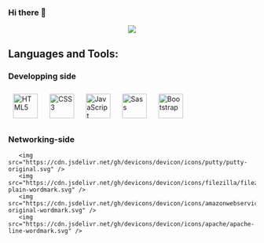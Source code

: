 ### Hi there 👋


<div id="header" align="center">
          <a>
           <img src="https://img.shields.io/twitter/follow/Pyncro?color=darkblue&label=%40Pyncro&logo=twitter&logoColor=darkblue&style=for-the-badge">
          </a>         
</div>

<!--
- 🔭 I’m currently working on 
- 🌱 I’m currently learning Godot 
-->



## Languages and Tools:

          
  
### Developping side

<div align="left">  
<a href="https://en.wikipedia.org/wiki/HTML5" target="_blank"><img style="margin: 10px" src="https://profilinator.rishav.dev/skills-assets/html5-original-wordmark.svg" alt="HTML5" height="50" /></a>  
<a href="https://www.w3schools.com/css/" target="_blank"><img style="margin: 10px" src="https://profilinator.rishav.dev/skills-assets/css3-original-wordmark.svg" alt="CSS3" height="50" /></a>  
<a href="https://www.javascript.com/" target="_blank"><img style="margin: 10px" src="https://profilinator.rishav.dev/skills-assets/javascript-original.svg" alt="JavaScript" height="50" /></a>  
<a href="https://sass-lang.com/" target="_blank"><img style="margin: 10px" src="https://profilinator.rishav.dev/skills-assets/sass-original.svg" alt="Sass" height="50" /></a>  
<a href="https://getbootstrap.com/docs/3.4/javascript/" target="_blank"><img style="margin: 10px" src="https://profilinator.rishav.dev/skills-assets/bootstrap-plain.svg" alt="Bootstrap" height="50" /></a>  
</div>

</td><td valign="top" width="33%">

 
  
### Networking-side

<div>
          
       <img src="https://cdn.jsdelivr.net/gh/devicons/devicon/icons/putty/putty-original.svg" />
       <img src="https://cdn.jsdelivr.net/gh/devicons/devicon/icons/filezilla/filezilla-plain-wordmark.svg" />
       <img src="https://cdn.jsdelivr.net/gh/devicons/devicon/icons/amazonwebservices/amazonwebservices-original-wordmark.svg" />
       <img src="https://cdn.jsdelivr.net/gh/devicons/devicon/icons/apache/apache-line-wordmark.svg" />
          
          
          
</div>



</td></tr></table>  

      


<!--



https://shields.io (for badges)

https://github.com/devicons/devicon/tree/master/icons (icons folder)

https://profilinator.rishav.dev (make a full ReadME)
-->
